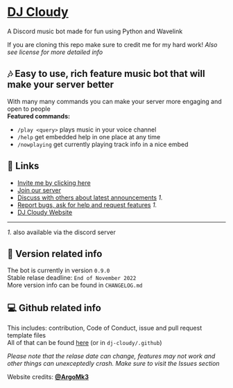 # [DJ Cloudy](https://djcloudy.com)
A Discord music bot made for fun using Python and Wavelink

If you are cloning this repo make sure to credit me for my hard work! *Also see license for more detailed info*

## 🎶 Easy to use, rich feature music bot that will make your server better
With many many commands you can make your server more engaging and open to people <br>
 **Featured commands:**
* `/play <query>` plays music in your voice channel
* `/help` get embedded help in one place at any time
* `/nowplaying` get currently playing track info in a nice embed

## 🔗 Links
* [Invite me by clicking here](https://dsc.gg/dj-cloudy)
* [Join our server](https://discord.gg/t6qPGdHypw)
* [Discuss with others about latest announcements](https://github.com/konradsic/dj-cloudy/discussions) *1.*
* [Report bugs, ask for help and request features](https://github.com/konradsic/dj-cloudy/issues) *1.*
* [DJ Cloudy Website](https://djcloudy.com)
---
*1.* also available via the discord server

## 📝 Version related info
The bot is currently in version `0.9.0` <br/>
Stable relase deadline: `End of November 2022` <br/>
More version info can be found in `CHANGELOG.md`

## 💻 Github related info
This includes: contribution, Code of Conduct, issue and pull request template files <br/>
All of that can be found [here](https://github.com/konradsic/dj-cloudy/tree/main/.github) (or in `dj-cloudy/.github`)


*Please note that the relase date can change, features may not work and other things can unexceptedly crash. Make sure to visit the Issues section*

Website credits: [**@ArgoMk3**](https://github.com/ArgoTeam)
